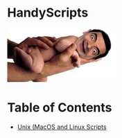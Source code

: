 # HandyScripts
![](/img/bean.jpg)


# Table of Contents

- [Unix (MacOS and Linux Scripts](https://github.com/austinsonger/HandyScripts/tree/master/Linux.Bash.MacOS)
